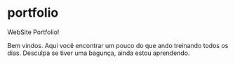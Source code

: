 # portfolio
WebSite Portfolio!

Bem vindos. Aqui você encontrar um pouco do que ando treinando todos os dias. Desculpa se tiver uma bagunça, ainda estou aprendendo. 

